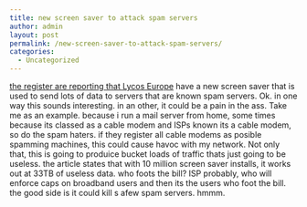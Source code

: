 ```yaml
---
title: new screen saver to attack spam servers
author: admin
layout: post
permalink: /new-screen-saver-to-attack-spam-servers/
categories:
  - Uncategorized
---
```

[the register are reporting that Lycos Europe][1] have a new screen saver that is used to send lots of data to servers that are known spam servers. Ok. in one way this sounds interesting. in an other, it could be a pain in the ass. Take me as an example. because i run a mail server from home, some times because its classed as a cable modem and ISPs known its a cable modem, so do the spam haters. if they register all cable modems as posible spamming machines, this could cause havoc with my network. Not only that, this is going to produice bucket loads of traffic thats just going to be useless. the article states that with 10 million screen saver installs, it works out at 33TB of useless data. who foots the bill? ISP probably, who will enforce caps on broadband users and then its the users who foot the bill. the good side is it could kill s afew spam servers. hmmm.

 [1]: http://www.theregister.co.uk/2004/11/26/lycos_europe_spam_blitz/
